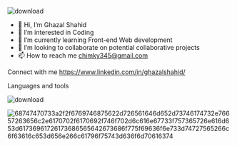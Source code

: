 
![download](https://github.com/Ghazalsj/Ghazalsj/assets/141387062/59fe9aa9-5a7c-4ba8-b8de-b3acd0fbd83d)



- 👋 Hi, I’m Ghazal Shahid
- 👀 I’m interested in Coding
- 🌱 I’m currently learning Front-end Web development
- 💞️ I’m looking to collaborate on potential collaborative projects 
- 📫 How to reach me chimky345@gmail.com

Connect with me
https://www.linkedin.com/in/ghazalshahid/

Languages and tools



![download](https://github.com/Ghazalsj/Ghazalsj/assets/141387062/5a5c0e5d-0738-45c9-bfc2-eeae71e337be)



![68747470733a2f2f6769746875622d726561646d652d73746174732e76657263656c2e6170702f6170692f746f702d6c616e67733f757365726e616d653d61736961726173686565642673686f775f69636f6e733d74727565266c6f63616c653d656e266c61796f75743d636f6d70616374](https://github.com/Ghazalsj/Ghazalsj/assets/141387062/6f8d4b93-6d8a-4d68-b7f9-ce31b355ce58)
